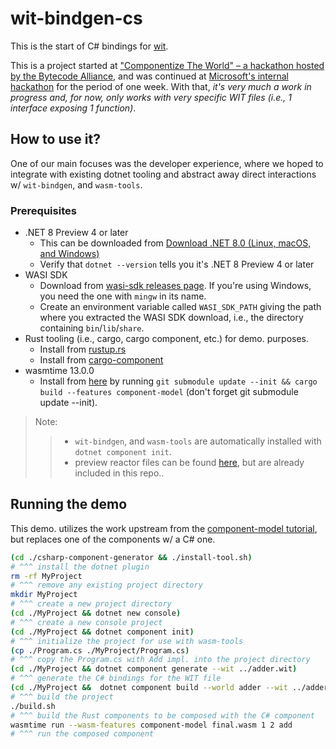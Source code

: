 # wit-bindgen-cs

This is the start of C# bindings for [wit](https://github.com/bytecodealliance/wit).

This is a project started at ["Componentize The World" – a hackathon hosted by the Bytecode Alliance](https://www.eventbrite.com/e/bytecode-alliance-componentize-the-world-tickets-681895717447), and was continued at [Microsoft's internal hackathon](https://hackbox.microsoft.com/hackathons/hackathon2023/project/52132) for the period of one week. With that, *it's very much a work in progress and, for now, only works with very specific WIT files (i.e., 1 interface exposing 1 function)*.

## How to use it?

One of our main focuses was the developer experience, where we hoped to integrate with existing dotnet tooling and abstract away direct interactions w/ `wit-bindgen`, and `wasm-tools`.

### Prerequisites

- .NET 8 Preview 4 or later
    - This can be downloaded from [Download .NET 8.0 (Linux, macOS, and Windows)](https://dotnet.microsoft.com/en-us/download/dotnet/8.0)
    - Verify that `dotnet --version` tells you it's .NET 8 Preview 4 or later
- WASI SDK
    - Download from [wasi-sdk releases page](https://github.com/WebAssembly/wasi-sdk/releases). If you're using Windows, you need the one with `mingw` in its name.
    - Create an environment variable called `WASI_SDK_PATH` giving the path where you extracted the WASI SDK download, i.e., the directory containing `bin`/`lib`/`share`.
- Rust tooling (i.e., cargo, cargo component, etc.) for demo. purposes.
    - Install from [rustup.rs](https://rustup.rs/)
    - Install from [cargo-component](https://github.com/bytecodealliance/cargo-component.git)
- wasmtime 13.0.0
    - Install from [here](https://github.com/bytecodealliance/wasmtime/commit/134dddc) by running `git submodule update --init && cargo build --features component-model` (don't forget git submodule update --init).


> Note: 
>> - `wit-bindgen`, and `wasm-tools` are automatically installed with `dotnet component init`.
>> - preview reactor files can be found [here](https://github.com/bytecodealliance/cargo-component/commit/822308cd2cd87cae6c766983d5619b17898f6dbc), but are already included in this repo..

## Running the demo

This demo. utilizes the work upstream from the [component-model tutorial](https://github.com/bytecodealliance/component-docs/tree/main/component-model/examples/tutorial), but replaces one of the components w/ a C# one.

```sh
(cd ./csharp-component-generator && ./install-tool.sh)
# ^^^ install the dotnet plugin
rm -rf MyProject
# ^^^ remove any existing project directory
mkdir MyProject
# ^^^ create a new project directory
(cd ./MyProject && dotnet new console)
# ^^^ create a new console project
(cd ./MyProject && dotnet component init)
# ^^^ initialize the project for use with wasm-tools
(cp ./Program.cs ./MyProject/Program.cs)
# ^^^ copy the Program.cs with Add impl. into the project directory
(cd ./MyProject && dotnet component generate --wit ../adder.wit)
# ^^^ generate the C# bindings for the WIT file
(cd ./MyProject &&  dotnet component build --world adder --wit ../adder.wit --preview ../wasi_snapshot_preview1.reactor.wasm)
# ^^^ build the project
./build.sh
# ^^^ build the Rust components to be composed with the C# component
wasmtime run --wasm-features component-model final.wasm 1 2 add
# ^^^ run the composed component
```